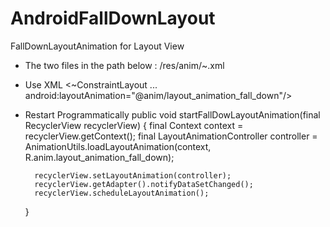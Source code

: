 # AndroidFallDownLayout
FallDownLayoutAnimation for Layout View

- The two files in the path below
 : /res/anim/~.xml

- Use XML
  <~ConstraintLayout
    ...
    android:layoutAnimation="@anim/layout_animation_fall_down"/>
  
- Restart Programmatically
  public void startFallDowLayoutAnimation(final RecyclerView recyclerView) {
		final Context context = recyclerView.getContext();
		final LayoutAnimationController controller =
				AnimationUtils.loadLayoutAnimation(context, R.anim.layout_animation_fall_down);

		recyclerView.setLayoutAnimation(controller);
		recyclerView.getAdapter().notifyDataSetChanged();
		recyclerView.scheduleLayoutAnimation();
	}
